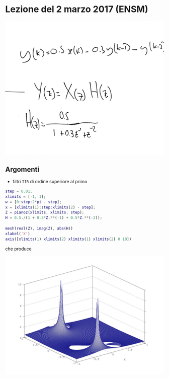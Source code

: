 # Lezione del 2 marzo 2017 (ENSM)

![whiteboard](./BN_II_20170302.jpg)

## Argomenti

* filtri `IIR` di ordine superiore al primo 

```matlab
step = 0.01;
xlimits = [-1, 1];
w = [0:step:2*pi - step];
x = [xlimits(1):step:xlimits(2) - step];
Z = pianoz(xlimits, xlimits, step);
H = 0.5./(1 + 0.3*Z.**(-1) + 0.5*Z.**(-2));

mesh(real(Z), imag(Z), abs(H))
xlabel('X')
axis([xlimits(1) xlimits(2) xlimits(1) xlimits(2) 0 10])
```

che produce

![test IIR](./test_IIR.jpg)
